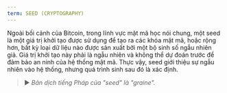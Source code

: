 ```yaml
---
term: SEED (CRYPTOGRAPHY)
---
```


Ngoài bối cảnh của Bitcoin, trong lĩnh vực mật mã học nói chung, một seed là một giá trị khởi tạo được sử dụng để tạo ra các khóa mật mã, hoặc rộng hơn, bất kỳ loại dữ liệu nào được sản xuất bởi một bộ sinh số ngẫu nhiên giả. Giá trị khởi tạo này phải là ngẫu nhiên và không thể dự đoán trước để đảm bảo an ninh của hệ thống mật mã. Thực vậy, seed giới thiệu sự ngẫu nhiên vào hệ thống, nhưng quá trình sinh sau đó là xác định.

> ► *Bản dịch tiếng Pháp của "seed" là "graine".*